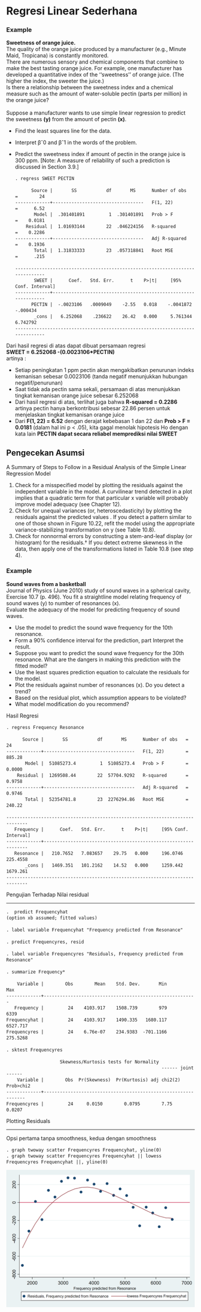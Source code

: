 # Regresi Linear Sederhana



### Example

__Sweetness of orange juice.__ <br>
The quality of the orange juice produced by a manufacturer (e.g., Minute Maid, Tropicana) is constantly monitored. <br>
There are numerous sensory and chemical components that combine to make the best tasting orange juice. For example, one manufacturer has developed a quantitative index of the ‘‘sweetness’’ of orange juice. (The higher the index, the sweeter the juice.) <br>
Is there a relationship between the sweetness index and a chemical measure such as the amount of water-soluble pectin (parts per million) in the orange juice?
<br><br>
Suppose a manufacturer wants to use simple linear regression to predict the sweetness __(y)__ from the amount of pectin __(x)__.
* Find the least squares line for the data.
* Interpret βˆ0 and βˆ1 in the words of the problem.
* Predict the sweetness index if amount of pectin in the orange juice is 300 ppm.
[Note: A measure of reliability of such a prediction is discussed in Section 3.9.]




      . regress SWEET PECTIN

            Source |       SS           df       MS      Number of obs   =        24
      -------------+----------------------------------   F(1, 22)        =      6.52
             Model |  .301401891         1  .301401891   Prob > F        =    0.0181
          Residual |  1.01693144        22  .046224156   R-squared       =    0.2286
      -------------+----------------------------------   Adj R-squared   =    0.1936
             Total |  1.31833333        23  .057318841   Root MSE        =      .215

      ------------------------------------------------------------------------------
             SWEET |      Coef.   Std. Err.      t    P>|t|     [95% Conf. Interval]
      -------------+----------------------------------------------------------------
            PECTIN |  -.0023106   .0009049    -2.55   0.018    -.0041872    -.000434
             _cons |   6.252068    .236622    26.42   0.000     5.761344    6.742792
      ------------------------------------------------------------------------------

Dari hasil regresi di atas dapat dibuat persamaan regresi <br>
__SWEET = 6.252068 -(0.0023106*PECTIN)__<br>
artinya :<br>
* Setiap peningkatan 1 ppm pectin akan mengakibatkan penurunan indeks kemanisan sebesar  0.0023106 (tanda negatif menunjukkan hubungan negatif/penurunan)
* Saat tidak ada pectin sama sekali, persamaan di atas menunjukkan tingkat kemanisan orange juice sebesar 6.252068
* Dari hasil regresi di atas, terlihat juga bahwa __R-squared       =    0.2286__ artinya pectin hanya berkontribusi sebesar 22.86 persen untuk menjelaskan tingkat kemanisan orange juice
* Dari __F(1, 22)        =      6.52__ dengan derajat kebebasan 1 dan 22 dan __Prob > F        =    0.0181__ (dalam hal ini p < .05), kita gagal menolak hipotesis Ho dengan kata lain __PECTIN dapat secara reliabel memprediksi nilai SWEET__



## Pengecekan Asumsi

A Summary of Steps to Follow in a Residual Analysis of the Simple Linear Regression Model
1. Check for a misspecified model by plotting the residuals against the independent variable in the model. A curvilinear trend detected in a plot implies that a quadratic term for that particular x variable will probably improve model adequacy (see Chapter 12).
2. Check for unequal variances (or, heteroscedasticity) by plotting the residuals against the predicted values . If you detect a pattern similar to one of those shown in Figure 10.22, refit the model using the appropriate variance-stabilizing transformation on y (see Table 10.8).
3. Check for nonnormal errors by constructing a stem-and-leaf display (or histogram) for the residuals.† If you detect extreme skewness in the data, then apply one of the transformations listed in Table 10.8 (see step 4).

### Example

__Sound waves from a basketball__ <br>
Journal of Physics (June 2010) study of sound waves in a spherical cavity, Exercise 10.7 (p. 496). You fit a straightline model relating frequency of sound waves (y) to number of resonances (x). <br>
Evaluate the adequacy of the model for predicting frequency of sound waves.
* Use the model to predict the sound wave frequency for the 10th resonance.
* Form a 90% confidence interval for the prediction, part Interpret the result.
* Suppose you want to predict the sound wave frequency for the 30th resonance. What are the dangers in making this prediction with the fitted model?
* Use the least squares prediction equation to calculate the residuals for the model.
* Plot the residuals against number of resonances (x). Do you detect a trend?
* Based on the residual plot, which assumption appears to be violated?
* What model modification do you recommend?

Hasil Regresi<br>

    . regress Frequency Resonance

          Source |       SS           df       MS      Number of obs   =        24
    -------------+----------------------------------   F(1, 22)        =    885.28
           Model |  51085273.4         1  51085273.4   Prob > F        =    0.0000
        Residual |  1269508.44        22  57704.9292   R-squared       =    0.9758
    -------------+----------------------------------   Adj R-squared   =    0.9746
           Total |  52354781.8        23  2276294.86   Root MSE        =    240.22

    ------------------------------------------------------------------------------
       Frequency |      Coef.   Std. Err.      t    P>|t|     [95% Conf. Interval]
    -------------+----------------------------------------------------------------
       Resonance |   210.7652   7.083657    29.75   0.000     196.0746    225.4558
           _cons |   1469.351   101.2162    14.52   0.000     1259.442    1679.261
    ------------------------------------------------------------------------------

Pengujian Terhadap Nilai residual
***
    .  predict Frequencyhat
    (option xb assumed; fitted values)

    . label variable Frequencyhat "Frequency predicted from Resonance"

    . predict Frequencyres, resid

    . label variable Frequencyres "Residuals, Frequency predicted from Resonance"

    . summarize Frequency*

        Variable |        Obs        Mean    Std. Dev.       Min        Max
    -------------+---------------------------------------------------------
       Frequency |         24    4103.917    1508.739        979       6339
    Frequencyhat |         24    4103.917    1490.335   1680.117   6527.717
    Frequencyres |         24    6.76e-07    234.9383  -701.1166   275.5268

    . sktest Frequencyres

                        Skewness/Kurtosis tests for Normality
                                                              ------ joint ------
        Variable |        Obs  Pr(Skewness)  Pr(Kurtosis) adj chi2(2)   Prob>chi2
    -------------+---------------------------------------------------------------
    Frequencyres |         24     0.0150        0.0795        7.75         0.0207


Plotting Residuals
***
Opsi pertama tanpa smoothness, kedua dengan smoothness<br>

    . graph twoway scatter Frequencyres Frequencyhat, yline(0)
    . graph twoway scatter Frequencyres Frequencyhat || lowess Frequencyres Frequencyhat ||, yline(0)
![Residual](https://github.com/ansyaku/STATA/blob/main/img/Residual.png)
